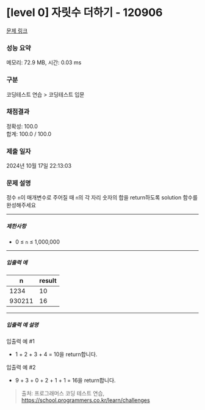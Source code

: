 # [level 0] 자릿수 더하기 - 120906 

[문제 링크](https://school.programmers.co.kr/learn/courses/30/lessons/120906) 

### 성능 요약

메모리: 72.9 MB, 시간: 0.03 ms

### 구분

코딩테스트 연습 > 코딩테스트 입문

### 채점결과

정확성: 100.0<br/>합계: 100.0 / 100.0

### 제출 일자

2024년 10월 17일 22:13:03

### 문제 설명

<p>정수 <code>n</code>이 매개변수로 주어질 때 <code>n</code>의 각 자리 숫자의 합을 return하도록 solution 함수를 완성해주세요</p>

<hr>

<h5>제한사항</h5>

<ul>
<li>0 ≤ <code>n</code> ≤ 1,000,000</li>
</ul>

<hr>

<h5>입출력 예</h5>
<table class="table">
        <thead><tr>
<th>n</th>
<th>result</th>
</tr>
</thead>
        <tbody><tr>
<td>1234</td>
<td>10</td>
</tr>
<tr>
<td>930211</td>
<td>16</td>
</tr>
</tbody>
      </table>
<hr>

<h5>입출력 예 설명</h5>

<p>입출력 예 #1</p>

<ul>
<li>1 + 2 + 3 + 4 = 10을 return합니다.</li>
</ul>

<p>입출력 예 #2</p>

<ul>
<li>9 + 3 + 0 + 2 + 1 + 1 = 16을 return합니다.</li>
</ul>


> 출처: 프로그래머스 코딩 테스트 연습, https://school.programmers.co.kr/learn/challenges